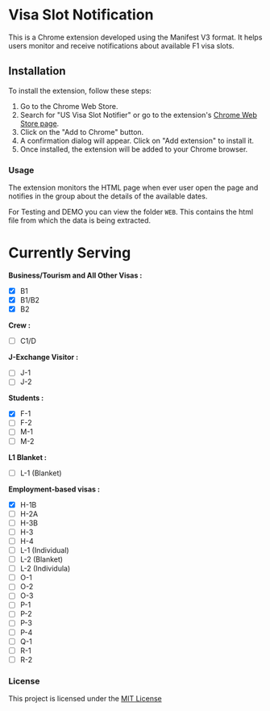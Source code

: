 # Visa Slot Notification

This is a Chrome extension developed using the Manifest V3 format. It helps users monitor and receive notifications about available F1 visa slots.

## Installation

To install the extension, follow these steps:

1. Go to the Chrome Web Store.
2. Search for "US Visa Slot Notifier" or go to the extension's [Chrome Web Store page](https://chrome.google.com/webstore/detail/us-visa-slot-notifier/jnkaddhgcblmgjnemmhinnnmlkmgpmkm?hl=en&authuser=0).
3. Click on the "Add to Chrome" button.
4. A confirmation dialog will appear. Click on "Add extension" to install it.
5. Once installed, the extension will be added to your Chrome browser.

### Usage

The extension monitors the HTML page when ever user open the page and notifies in the group about the details of the available dates.

For Testing and DEMO you can view the folder `WEB`. This contains the html file from which the data is being extracted.

# **Currently Serving**

**Business/Tourism and All Other Visas :**
- [X] B1
- [X] B1/B2
- [X] B2

**Crew :**
- [ ] C1/D

**J-Exchange Visitor :**
- [ ] J-1
- [ ] J-2

**Students :**
- [x] F-1
- [ ] F-2
- [ ] M-1
- [ ] M-2

**L1 Blanket :**
- [ ] L-1 (Blanket)

**Employment-based visas :**
- [X] H-1B
- [ ] H-2A
- [ ] H-3B
- [ ] H-3
- [ ] H-4
- [ ] L-1 (Individual)
- [ ] L-2 (Blanket)
- [ ] L-2 (Individula)
- [ ] O-1
- [ ] O-2
- [ ] O-3
- [ ] P-1
- [ ] P-2
- [ ] P-3
- [ ] P-4
- [ ] Q-1
- [ ] R-1
- [ ] R-2

### License

This project is licensed under the [MIT License](https://www.mit.edu/~amini/LICENSE.md)